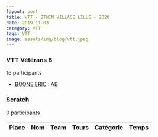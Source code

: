 ```yaml
---
layout: post
title: VTT - BTWIN VILLAGE LILLE - 2020
date: 2019-11-03
category: VTT
tags: VTT
image: assets/img/blog/vtt.jpeg
---
```


### VTT Vétérans B
16 participants
- [BOONE ERIC](https://teamspecializedlille.github.io/coureurs/booneeric) : AB

### Scratch
0 participants

| Place | Nom | Team | Tours | Catégorie | Temps |
|---|---|---|---|---|---|
